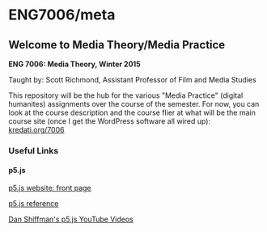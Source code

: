 # ENG7006/meta

## Welcome to Media Theory/Media Practice
**ENG 7006: Media Theory, Winter 2015**

Taught by: Scott Richmond, Assistant Professor of Film and Media Studies

This repository will be the hub for the various "Media Practice" (digital humanites) assignments over the course of the semester. For now, you can look at the course description and the course flier at what will be the main course site (once I get the WordPress software all wired up): [kredati.org/7006](http://kredati.org/7006/)

### Useful Links

#### p5.js
[p5.js website: front page](http://p5js.org/)

[p5.js reference](http://p5js.org/reference/)

[Dan Shiffman's p5.js YouTube Videos](http://bit.ly/1k1ErgO)
